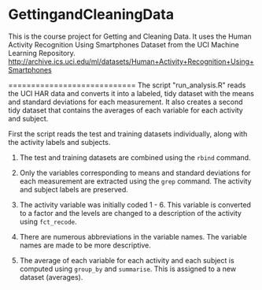 # GettingandCleaningData
This is the course project for Getting and Cleaning Data. It uses the Human Activity Recognition Using Smartphones Dataset from the UCI Machine Learning Repository.
<http://archive.ics.uci.edu/ml/datasets/Human+Activity+Recognition+Using+Smartphones>

============================
The script "run_analysis.R" reads the UCI HAR data and converts it into a labeled, tidy dataset with the means and standard deviations for each measurement. It also creates a second tidy dataset that contains the averages of each variable for each activity and subject.

First the script reads the test and training datasets individually, along with the activity labels and subjects. 

1. The test and training datasets are combined using the `rbind` command.

2. Only the variables corresponding to means and standard deviations for each measurement are extracted using the `grep` command. The activity and subject labels are preserved.

3. The activity variable was initially coded 1 - 6. This variable is converted to a factor and the levels are changed to a description of the activity using `fct_recode`.

4. There are numerous abbreviations in the variable names. The variable names are made to be more descriptive.

5. The average of each variable for each activity and each subject is computed using `group_by` and `summarise`. This is assigned to a new dataset (averages).
